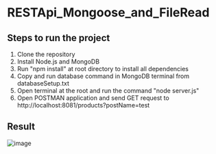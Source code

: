 # RESTApi_Mongoose_and_FileRead

## Steps to run the project
1. Clone the repository
2. Install Node.js and MongoDB
3. Run "npm install" at root directory to install all dependencies
4. Copy and run database command in MongoDB terminal from databaseSetup.txt
5. Open terminal at the root and run the command "node server.js"
6. Open POSTMAN application and send GET request to http://localhost:8081/products?postName=test

## Result
![image](https://github.com/jadhavnikhil953/RESTApi_Mongoose_and_FileRead/assets/95047914/15a4728b-8420-468e-9c19-c7441c5d5c2a)
